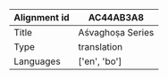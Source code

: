 |Alignment id | AC44AB3A8
| --- | --- 
|Title | Aśvaghoṣa Series 
|Type | translation
|Languages | ['en', 'bo']